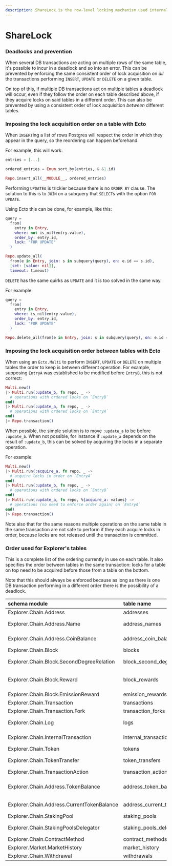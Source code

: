 ```yaml
---
description: ShareLock is the row-level locking mechanism used internally by PostgreSQL.
---
```


# ShareLock

### Deadlocks and prevention

When several DB transactions are acting on multiple rows of the same table, it's possible to incur in a deadlock and so into an error. This can be prevented by enforcing the same consistent order of lock acquisition on _all_ the transactions performing `INSERT`, `UPDATE` or `DELETE` on a given table.

On top of this, if multiple DB transactions act on multiple tables a deadlock will occur, even if they follow the order on each table described above, if they acquire locks on said tables in a different order. This can also be prevented by using a consistent order of lock acquisition _between_ different tables.

### Imposing the lock acquisition order on a table with Ecto

When `INSERT`ing a list of rows Postgres will respect the order in which they appear in the query, so the reordering can happen beforehand.

For example, this will work:

```elixir
entries = [...]

ordered_entries = Enum.sort_by(entries, & &1.id)

Repo.insert_all(__MODULE__, ordered_entries)
```

Performing `UPDATE`s is trickier because there is no `ORDER BY` clause. The solution to this is to `JOIN` on a subquery that `SELECT`s with the option `FOR UPDATE`.

Using Ecto this can be done, for example, like this:

```elixir
query =
  from(
    entry in Entry,
    where: not is_nil(entry.value),
    order_by: entry.id,
    lock: "FOR UPDATE"
  )

Repo.update_all(
  from(e in Entry, join: s in subquery(query), on: e.id == s.id),
  [set: [value: nil]],
  timeout: timeout)
```

`DELETE` has the same quirks as `UPDATE` and it is too solved in the same way.

For example:

```elixir
query =
  from(
    entry in Entry,
    where: is_nil(entry.value),
    order_by: entry.id,
    lock: "FOR UPDATE"
  )

Repo.delete_all(from(e in Entry, join: s in subquery(query), on: e.id == s.id))
```

### Imposing the lock acquisition order between tables with Ecto

When using an `Ecto.Multi` to perform `INSERT`, `UPDATE` or `DELETE` on multiple tables the order to keep is between different operation. For example, supposing `EntryA` was established to be modified before `EntryB`, this is not correct:

```elixir
Multi.new()
|> Multi.run(:update_b, fn repo, _ ->
  # operations with ordered locks on `EntryB`
end)
|> Multi.run(:update_a, fn repo, _ ->
  # operations with ordered locks on `EntryA`
end)
|> Repo.transaction()
```

When possible, the simple solution is to move `:update_a` to be before `:update_b`. When not possible, for instance if `:update_a` depends on the result of `:update_b`, this can be solved by acquiring the locks in a separate operation.

For example:

```elixir
Multi.new()
|> Multi.run(:acquire_a, fn repo, _ ->
  # acquire locks in order on `EntryA`
end)
|> Multi.run(:update_b, fn repo, _ ->
  # operations with ordered locks on `EntryB`
end)
|> Multi.run(:update_a, fn repo, %{acquire_a: values} ->
  # operations (no need to enforce order again) on `EntryA`
end)
|> Repo.transaction()
```

Note also that for the same reasons multiple operations on the same table in the same transaction are not safe to perform if they each acquire locks in order, because locks are not released until the transaction is committed.

### Order used for Explorer's tables

This is a complete list of the ordering currently in use on each table. It also specifies the order between tables in the same transaction: locks for a table on top need to be acquired before those from a table on the bottom.

Note that this should always be enforced because as long as there is one DB transaction performing in a different order there is the possibility of a deadlock.

| schema module | table name | ordered by |
| :--- | :--- | :--- |
| Explorer.Chain.Address | addresses | asc: :hash |
| Explorer.Chain.Address.Name | address\_names | \[asc: :address\_hash, asc: :name\] |
| Explorer.Chain.Address.CoinBalance | address\_coin\_balances | \[asc: :address\_hash, asc: :block\_number\] |
| Explorer.Chain.Block | blocks | asc: :hash |
| Explorer.Chain.Block.SecondDegreeRelation | block\_second\_degree\_relations | \[asc: :nephew\_hash, asc: :uncle\_hash\] |
| Explorer.Chain.Block.Reward | block\_rewards | \[asc: :address\_hash, asc: :address\_type, asc: :block\_hash\] |
| Explorer.Chain.Block.EmissionReward | emission\_rewards | asc: :block\_range |
| Explorer.Chain.Transaction | transactions | asc: :hash |
| Explorer.Chain.Transaction.Fork | transaction\_forks | \[asc: :uncle\_hash, asc: :index\] |
| Explorer.Chain.Log | logs | \[asc: :transaction\_hash, asc: :index\] |
| Explorer.Chain.InternalTransaction | internal\_transactions | \[asc: :transaction\_hash, asc: :index\] |
| Explorer.Chain.Token | tokens | asc: :contract\_address\_hash |
| Explorer.Chain.TokenTransfer | token\_transfers | \[asc: :transaction\_hash, asc: :log\_index\] |
| Explorer.Chain.TransactionAction | transaction\_actions | \[asc: :hash, asc: :log\_index\] |
| Explorer.Chain.Address.TokenBalance | address\_token\_balances | \[asc: :address\_hash, asc: :token\_contract\_address\_hash, asc: :block\_number\] |
| Explorer.Chain.Address.CurrentTokenBalance | address\_current\_token\_balances | \[asc: :address\_hash, asc: :token\_contract\_address\_hash\] |
| Explorer.Chain.StakingPool | staking\_pools | :staking\_address\_hash |
| Explorer.Chain.StakingPoolsDelegator | staking\_pools\_delegators | \[asc: :delegator\_address\_hash, asc: :pool\_address\_hash\] |
| Explorer.Chain.ContractMethod | contract\_methods | \[asc: :identified, asc: :abi\] |
| Explorer.Market.MarketHistory | market\_history | asc: :date |
| Explorer.Chain.Withdrawal | withdrawals | asc: :index |

